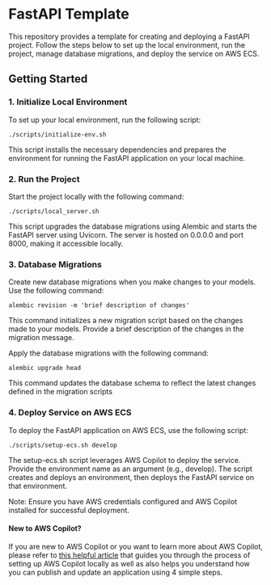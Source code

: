 <!-- ## Initialize local environment
```
./scripts/initialize-env.sh
```

## Run the project with docker compose
```
./scripts/local_server.sh
```

## Create migrations
```
alembic revision -m 'initialize all models'
```

## Upgrade migrations
```
alembic upgrade head
``` 

## Deploy service on AWS ECS
```
./scripts/setup-ecs.sh develop
```
The `setup-ecs.sh` script deploys the fastapi application on AWS ECS, this script internally uses AWS Copilot to deploy the service. The script requires one argument to successfully deploy the service, the argument that we pass is the environment name, the script creates and deploys an environment and deploys the service on that environment.  -->

# FastAPI Template

This repository provides a template for creating and deploying a FastAPI project. Follow the steps below to set up the local environment, run the project, manage database migrations, and deploy the service on AWS ECS.

## Getting Started

### 1. Initialize Local Environment

To set up your local environment, run the following script:

```
./scripts/initialize-env.sh
```

This script installs the necessary dependencies and prepares the environment for running the FastAPI application on your local machine.

### 2. Run the Project
Start the project locally with the following command:

```
./scripts/local_server.sh
```

This script upgrades the database migrations using Alembic and starts the FastAPI server using Uvicorn. The server is hosted on 0.0.0.0 and port 8000, making it accessible locally.

### 3. Database Migrations
Create new database migrations when you make changes to your models. Use the following command:
```
alembic revision -m 'brief description of changes'
```

This command initializes a new migration script based on the changes made to your models. Provide a brief description of the changes in the migration message.

Apply the database migrations with the following command:
```
alembic upgrade head
```
This command updates the database schema to reflect the latest changes defined in the migration scripts

### 4. Deploy Service on AWS ECS
To deploy the FastAPI application on AWS ECS, use the following script:

```
./scripts/setup-ecs.sh develop
```
The setup-ecs.sh script leverages AWS Copilot to deploy the service. Provide the environment name as an argument (e.g., develop). The script creates and deploys an environment, then deploys the FastAPI service on that environment.

Note: Ensure you have AWS credentials configured and AWS Copilot installed for successful deployment.

#### New to AWS Copilot?
If you are new to AWS Copilot or you want to learn more about AWS Copilot, please refer to [this helpful article](https://www.wednesday.is/writing-tutorials/how-to-use-copilot-to-deploy-projects-on-ecs) that guides you through the process of setting up AWS Copilot locally as well as also helps you understand how you can publish and update an application using 4 simple steps.

